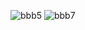 ![bbb5](https://user-images.githubusercontent.com/113905603/211307239-e66a6771-526b-4058-951b-1969f80575d4.png)
![bbb7](https://user-images.githubusercontent.com/113905603/211307243-b392ea14-87b6-4a7d-9d0c-1a9809cb1e47.png)
